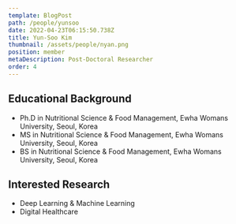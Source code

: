 ```yaml
---
template: BlogPost
path: /people/yunsoo
date: 2022-04-23T06:15:50.738Z
title: Yun-Soo Kim
thumbnail: /assets/people/nyan.png
position: member
metaDescription: Post-Doctoral Researcher
order: 4
---
```


## Educational Background
- Ph.D in Nutritional Science & Food Management, Ewha Womans University, Seoul, Korea
- MS in Nutritional Science & Food Management, Ewha Womans University, Seoul, Korea
- BS in Nutritional Science & Food Management, Ewha Womans University, Seoul, Korea

## Interested Research
- Deep Learning & Machine Learning
- Digital Healthcare
